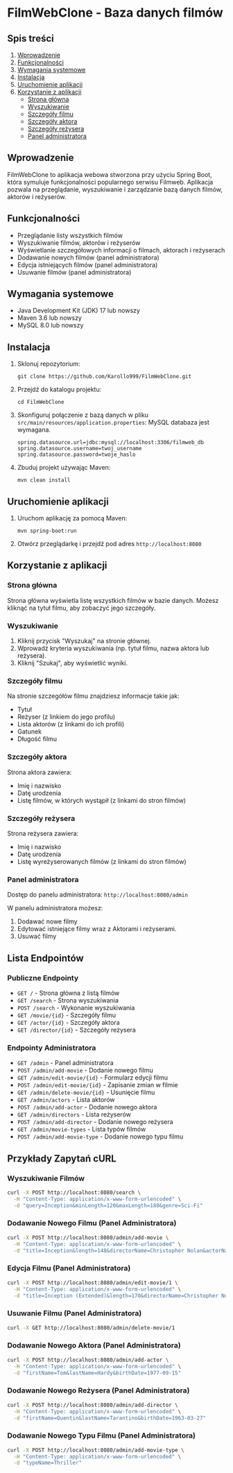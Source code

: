 # FilmWebClone - Baza danych filmów

## Spis treści
1. [Wprowadzenie](#wprowadzenie)
2. [Funkcjonalności](#funkcjonalności)
3. [Wymagania systemowe](#wymagania-systemowe)
4. [Instalacja](#instalacja)
5. [Uruchomienie aplikacji](#uruchomienie-aplikacji)
6. [Korzystanie z aplikacji](#korzystanie-z-aplikacji)
   - [Strona główna](#strona-główna)
   - [Wyszukiwanie](#wyszukiwanie)
   - [Szczegóły filmu](#szczegóły-filmu)
   - [Szczegóły aktora](#szczegóły-aktora)
   - [Szczegóły reżysera](#szczegóły-reżysera)
   - [Panel administratora](#panel-administratora)
   
## Wprowadzenie

FilmWebClone to aplikacja webowa stworzona przy użyciu Spring Boot, która symuluje funkcjonalności popularnego serwisu Filmweb. Aplikacja pozwala na przeglądanie, wyszukiwanie i zarządzanie bazą danych filmów, aktorów i reżyserów.

## Funkcjonalności

- Przeglądanie listy wszystkich filmów
- Wyszukiwanie filmów, aktorów i reżyserów
- Wyświetlanie szczegółowych informacji o filmach, aktorach i reżyserach
- Dodawanie nowych filmów (panel administratora)
- Edycja istniejących filmów (panel administratora)
- Usuwanie filmów (panel administratora)

## Wymagania systemowe

- Java Development Kit (JDK) 17 lub nowszy
- Maven 3.6 lub nowszy
- MySQL 8.0 lub nowszy

## Instalacja

1. Sklonuj repozytorium:
   ```
   git clone https://github.com/Karollo999/FilmWebClone.git
   ```
2. Przejdź do katalogu projektu:
   ```
   cd FilmWebClone
   ```
3. Skonfiguruj połączenie z bazą danych w pliku `src/main/resources/application.properties`:
   MySQL databaza jest wymagana.
   ```
   spring.datasource.url=jdbc:mysql://localhost:3306/filmweb_db
   spring.datasource.username=twoj_username
   spring.datasource.password=twoje_haslo
   ```
4. Zbuduj projekt używając Maven:
   ```
   mvn clean install
   ```

## Uruchomienie aplikacji
1. Uruchom aplikację za pomocą Maven:
   ```
   mvn spring-boot:run
   ```
2. Otwórz przeglądarkę i przejdź pod adres `http://localhost:8080`

## Korzystanie z aplikacji

### Strona główna

Strona główna wyświetla listę wszystkich filmów w bazie danych. Możesz kliknąć na tytuł filmu, aby zobaczyć jego szczegóły.

### Wyszukiwanie

1. Kliknij przycisk "Wyszukaj" na stronie głównej.
2. Wprowadź kryteria wyszukiwania (np. tytuł filmu, nazwa aktora lub reżysera).
3. Kliknij "Szukaj", aby wyświetlić wyniki.

### Szczegóły filmu

Na stronie szczegółów filmu znajdziesz informacje takie jak:
- Tytuł
- Reżyser (z linkiem do jego profilu)
- Lista aktorów (z linkami do ich profili)
- Gatunek
- Długość filmu

### Szczegóły aktora

Strona aktora zawiera:
- Imię i nazwisko
- Datę urodzenia
- Listę filmów, w których wystąpił (z linkami do stron filmów)

### Szczegóły reżysera

Strona reżysera zawiera:
- Imię i nazwisko
- Datę urodzenia
- Listę wyreżyserowanych filmów (z linkami do stron filmów)

### Panel administratora

Dostęp do panelu administratora: `http://localhost:8080/admin`

W panelu administratora możesz:
1. Dodawać nowe filmy
2. Edytować istniejące filmy wraz z Aktorami i reżyserami. 
3. Usuwać filmy

## Lista Endpointów

### Publiczne Endpointy

- `GET /` - Strona główna z listą filmów
- `GET /search` - Strona wyszukiwania
- `POST /search` - Wykonanie wyszukiwania
- `GET /movie/{id}` - Szczegóły filmu
- `GET /actor/{id}` - Szczegóły aktora
- `GET /director/{id}` - Szczegóły reżysera

### Endpointy Administratora

- `GET /admin` - Panel administratora
- `POST /admin/add-movie` - Dodanie nowego filmu
- `GET /admin/edit-movie/{id}` - Formularz edycji filmu
- `POST /admin/edit-movie/{id}` - Zapisanie zmian w filmie
- `GET /admin/delete-movie/{id}` - Usunięcie filmu
- `GET /admin/actors` - Lista aktorów
- `POST /admin/add-actor` - Dodanie nowego aktora
- `GET /admin/directors` - Lista reżyserów
- `POST /admin/add-director` - Dodanie nowego reżysera
- `GET /admin/movie-types` - Lista typów filmów
- `POST /admin/add-movie-type` - Dodanie nowego typu filmu

## Przykłady Zapytań cURL

### Wyszukiwanie Filmów

```bash
curl -X POST http://localhost:8080/search \
  -H "Content-Type: application/x-www-form-urlencoded" \
  -d "query=Inception&minLength=120&maxLength=180&genre=Sci-Fi"
```

### Dodawanie Nowego Filmu (Panel Administratora)

```bash
curl -X POST http://localhost:8080/admin/add-movie \
  -H "Content-Type: application/x-www-form-urlencoded" \
  -d "title=Inception&length=148&directorName=Christopher Nolan&actorNames=Leonardo DiCaprio,Ellen Page&movieTypeId=1"
```

### Edycja Filmu (Panel Administratora)

```bash
curl -X POST http://localhost:8080/admin/edit-movie/1 \
  -H "Content-Type: application/x-www-form-urlencoded" \
  -d "title=Inception (Extended)&length=170&directorName=Christopher Nolan&actorNames=Leonardo DiCaprio,Ellen Page,Tom Hardy&movieTypeId=1"
```

### Usuwanie Filmu (Panel Administratora)

```bash
curl -X GET http://localhost:8080/admin/delete-movie/1
```

### Dodawanie Nowego Aktora (Panel Administratora)

```bash
curl -X POST http://localhost:8080/admin/add-actor \
  -H "Content-Type: application/x-www-form-urlencoded" \
  -d "firstName=Tom&lastName=Hardy&birthDate=1977-09-15"
```

### Dodawanie Nowego Reżysera (Panel Administratora)

```bash
curl -X POST http://localhost:8080/admin/add-director \
  -H "Content-Type: application/x-www-form-urlencoded" \
  -d "firstName=Quentin&lastName=Tarantino&birthDate=1963-03-27"
```

### Dodawanie Nowego Typu Filmu (Panel Administratora)

```bash
curl -X POST http://localhost:8080/admin/add-movie-type \
  -H "Content-Type: application/x-www-form-urlencoded" \
  -d "typeName=Thriller"
```